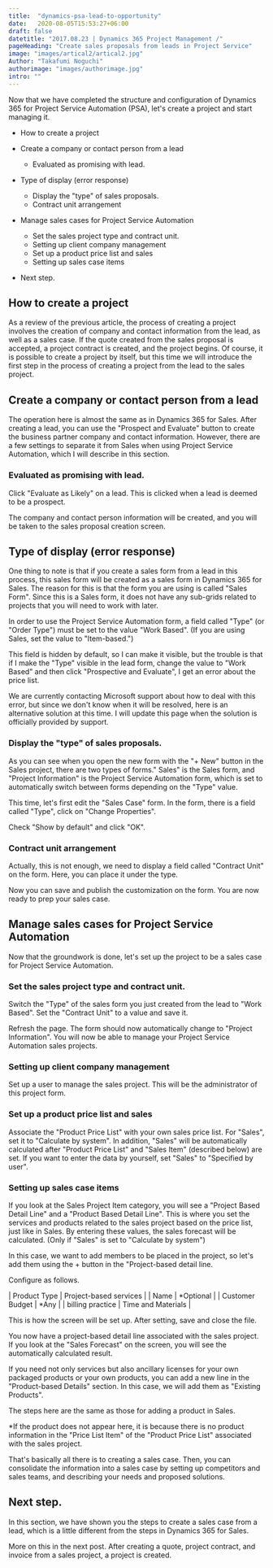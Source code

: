 ```yaml
---
title:  "dynamics-psa-lead-to-opportunity"
date:   2020-08-05T15:53:27+06:00
draft: false
datetitle: "2017.08.23 | Dynamics 365 Project Management /"
pageHeading: "Create sales proposals from leads in Project Service"
image: "images/artical2/artical2.jpg"
Author: "Takafumi Noguchi"
authorimage: "images/authorimage.jpg"
intro: ""
---
```

<!-- Intro  -->
Now that we have completed the structure and configuration of Dynamics 365 for Project Service Automation (PSA), let's create a project and start managing it.

<!-- Table Of Content -->
* How to create a project
* Create a company or contact person from a lead
  * Evaluated as promising with lead.

* Type of display (error response)
  * Display the "type" of sales proposals.
  * Contract unit arrangement

* Manage sales cases for Project Service Automation
  * Set the sales project type and contract unit.
  * Setting up client company management
  * Set up a product price list and sales
  * Setting up sales case items

* Next step.

## How to create a project
As a review of the previous article, the process of creating a project involves the creation of company and contact information from the lead, as well as a sales case. If the quote created from the sales proposal is accepted, a project contract is created, and the project begins. Of course, it is possible to create a project by itself, but this time we will introduce the first step in the process of creating a project from the lead to the sales project.
<!-- Image= psa-2nd2-1.png -->

## Create a company or contact person from a lead
The operation here is almost the same as in Dynamics 365 for Sales. After creating a lead, you can use the "Prospect and Evaluate" button to create the business partner company and contact information. However, there are a few settings to separate it from Sales when using Project Service Automation, which I will describe in this section.

### Evaluated as promising with lead.
Click "Evaluate as Likely" on a lead. This is clicked when a lead is deemed to be a prospect.
<!-- Image= psa-2nd2-2.png -->

The company and contact person information will be created, and you will be taken to the sales proposal creation screen.
<!-- Image= psa-2nd2-3.png -->

## Type of display (error response)
One thing to note is that if you create a sales form from a lead in this process, this sales form will be created as a sales form in Dynamics 365 for Sales. The reason for this is that the form you are using is called "Sales Form". Since this is a Sales form, it does not have any sub-grids related to projects that you will need to work with later.
<!-- Image= psa-2nd2-4.png -->

In order to use the Project Service Automation form, a field called "Type" (or "Order Type") must be set to the value "Work Based". (If you are using Sales, set the value to "Item-based.")  
<!-- Image= psa-2nd2-5.png -->

This field is hidden by default, so I can make it visible, but the trouble is that if I make the "Type" visible in the lead form, change the value to "Work Based" and then click "Prospective and Evaluate", I get an error about the price list.
<!-- Image= psa-2nd2-6.png -->

We are currently contacting Microsoft support about how to deal with this error, but since we don't know when it will be resolved, here is an alternative solution at this time. I will update this page when the solution is officially provided by support.

### Display the "type" of sales proposals.
As you can see when you open the new form with the "+ New" button in the Sales project, there are two types of forms." Sales" is the Sales form, and "Project Information" is the Project Service Automation form, which is set to automatically switch between forms depending on the "Type" value.
<!-- Image= psa-2nd2-7.png -->

This time, let's first edit the "Sales Case" form. In the form, there is a field called "Type", click on "Change Properties".
<!-- Image= psa-2nd2-8.png -->

Check "Show by default" and click "OK".
<!-- Image= psa-2nd2-9.png -->

### Contract unit arrangement
Actually, this is not enough, we need to display a field called "Contract Unit" on the form. Here, you can place it under the type.
<!-- Image= psa-2nd2-10.png -->

Now you can save and publish the customization on the form. You are now ready to prep your sales case.

## Manage sales cases for Project Service Automation
Now that the groundwork is done, let's set up the project to be a sales case for Project Service Automation.

### Set the sales project type and contract unit.
Switch the "Type" of the sales form you just created from the lead to "Work Based". Set the "Contract Unit" to a value and save it.
<!-- Image= psa-2nd2-11.png -->

Refresh the page. The form should now automatically change to "Project Information". You will now be able to manage your Project Service Automation sales projects. 
<!-- Image= psa-2nd2-12.png -->

### Setting up client company management
Set up a user to manage the sales project. This will be the administrator of this project form.
<!-- Image= psa-2nd2-13.png -->

### Set up a product price list and sales
Associate the "Product Price List" with your own sales price list. For "Sales", set it to "Calculate by system". In addition, "Sales" will be automatically calculated after "Product Price List" and "Sales Item" (described below) are set. If you want to enter the data by yourself, set "Sales" to "Specified by user".
<!-- Image= psa-2nd2-14.png -->


### Setting up sales case items
If you look at the Sales Project Item category, you will see a "Project Based Detail Line" and a "Product Based Detail Line". This is where you set the services and products related to the sales project based on the price list, just like in Sales. By entering these values, the sales forecast will be calculated. (Only if "Sales" is set to "Calculate by system")

In this case, we want to add members to be placed in the project, so let's add them using the + button in the "Project-based detail line.
<!-- Image= psa-2nd2-15.png -->

Configure as follows.

| Product Type | Project-based services |
| Name | *Optional |
| Customer Budget	 | *Any |
| billing practice | Time and Materials |

This is how the screen will be set up. After setting, save and close the file.
<!-- Image= psa-2nd2-16.png -->

You now have a project-based detail line associated with the sales project. If you look at the "Sales Forecast" on the screen, you will see the automatically calculated result.
<!-- Image= psa-2nd2-17.png -->

If you need not only services but also ancillary licenses for your own packaged products or your own products, you can add a new line in the "Product-based Details" section. In this case, we will add them as "Existing Products".
<!-- Image= psa-2nd2-18.png -->

The steps here are the same as those for adding a product in Sales.
<!-- Image= psa-2nd2-19.png -->

*If the product does not appear here, it is because there is no product information in the "Price List Item" of the "Product Price List" associated with the sales project.
<!-- Image= psa-2nd2-20.png -->

That's basically all there is to creating a sales case. Then, you can consolidate the information into a sales case by setting up competitors and sales teams, and describing your needs and proposed solutions.

## Next step.
In this section, we have shown you the steps to create a sales case from a lead, which is a little different from the steps in Dynamics 365 for Sales.

More on this in the next post. After creating a quote, project contract, and invoice from a sales project, a project is created.